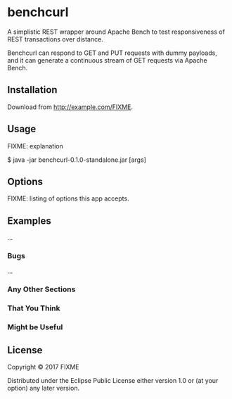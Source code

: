 # benchcurl

A simplistic REST wrapper around Apache Bench to test responsiveness
of REST transactions over distance.

Benchcurl can respond to GET and PUT requests with dummy payloads,
and it can generate a continuous stream of GET requests via Apache Bench. 

## Installation

Download from http://example.com/FIXME.

## Usage

FIXME: explanation

$ java -jar benchcurl-0.1.0-standalone.jar [args]

## Options

FIXME: listing of options this app accepts.

## Examples

...

### Bugs

...

### Any Other Sections
### That You Think
### Might be Useful

## License

Copyright © 2017 FIXME

Distributed under the Eclipse Public License either version 1.0 or (at
your option) any later version.
